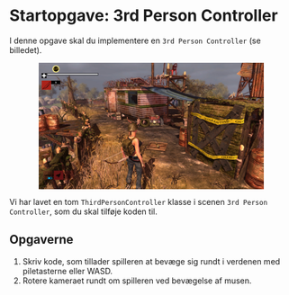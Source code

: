 # Startopgave: 3rd Person Controller
I denne opgave skal du implementere en `3rd Person Controller` (se billedet). 

<img src="images/3rd_person.jpg" style="width: 400px; margin: auto; display: block;">

Vi har lavet en tom `ThirdPersonController` klasse i scenen `3rd Person Controller`, som du skal tilføje koden til.

## Opgaverne
1) Skriv kode, som tillader spilleren at bevæge sig rundt i verdenen med piletasterne eller WASD.
2) Rotere kameraet rundt om spilleren ved bevægelse af musen.